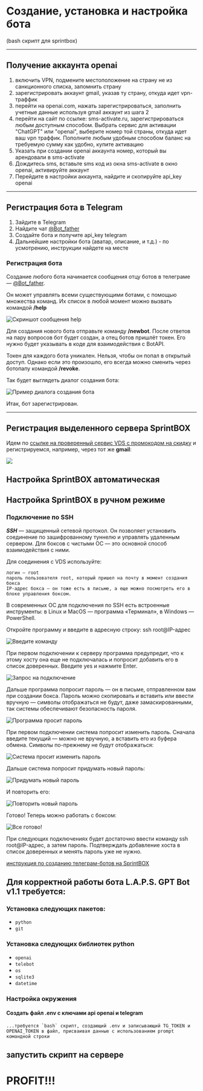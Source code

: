 # Создание, установка и настройка бота

(bash скрипт для sprintbox)

---

## Получение аккаунта openai

1. включить VPN, подмените местоположение на страну не из санкционного списка, запомнить страну
2. зарегистрировать аккаунт gmail, указав ту страну, откуда идет vpn-траффик
3. перейти на openai.com, нажать зарегистрироваться, заполнить учетные данные используя gmail аккаунт из шага 2
4. перейти на сайт по ссылке: sms-activate.ru, зарегистрироваться любым доступным способом. Выбрать сервис для активации "ChatGPT" или "openai", выберите номер той страны, откуда идет ваш vpn траффик. Пополните любым удобным способом баланс на требуемую сумму как удобно, купите активацию
5. Указать при создании openai аккаунта номер, который вы арендовали в sms-activate
6. Дождитесь sms, вставьте sms код из окна sms-activate в окно openai, активируйте аккаунт
7. Перейдите в настройки аккаунта, найдите и скопируйте api_key openai

---

## Регистрация бота в Telegram

1. Зайдите в Telegram
2. Найдите чат [@Bot_father](https://t.me/@Bot_father)
3. Создайте бота и получите api_key telegram
4. Дальнейшие настройки бота (аватар, описание, и т.д.) - по усмотрению, инструкции найдете на месте

### Регистрация бота

Создание любого бота начинается сообщения отцу ботов в телеграме — [@Bot_father](https://t.me/@Bot_father).

Он может управлять всеми существующими ботами, с помощью множества команд. Их список в любой момент можно вызвать командой **/help**

![Скриншот сообщения help](./assets/botFather-help.png)

Для создания нового бота отправьте команду **/newbot**. После ответов на пару вопросов бот будет создан, а отец ботов пришлёт токен. Его нужно будет указывать в коде для взаимодействия с BotAPI.

Токен для каждого бота уникален. Нельзя, чтобы он попал в открытый доступ. Однако если это произошло, его всегда можно сменить через ботопапу командой **/revoke**.

Так будет выглядеть диалог создания бота:

![Пример диалога создания бота](./assets/botFather-create-bot.png)

Итак, бот зарегистрирован.

---

## Регистрация выделенного сервера SprintBOX

Идем по [ссылке на проверенный сервис VDS c промокодом на скидку](https://sprintbox.ru/promo/V74QI-42N9K-3H9SO) и регистрируемся, например, через тот же **gmail**:

![](./assets/sprintbox-ui.png)

## Настройка SprintBOX автоматическая

## Настройка SprintBOX в ручном режиме

### Подключение по SSH

**_SSH_** — защищенный сетевой протокол. Он позволяет установить соединение по зашифрованному туннелю и управлять удаленным сервером. Для боксов с чистыми ОС — это основной способ взаимодействия с ними.

Для соединения с VDS используйте:

    логин — root
    пароль пользователя root, который пришел на почту в момент создания бокса
    IP-адрес бокса — он тоже есть в письме, а еще можно посмотреть его в блоке управления боксом.

В современных ОС для подключения по SSH есть встроенные инструменты: в Linux и MacOS — программа «Терминал», в Windows — PowerShell.

Откройте программу и введите в адресную строку: ssh root@IP-адрес

![Введите команду](./assets/ssh-power-shell-1.png)

При первом подключении к серверу программа предупредит, что к этому хосту она еще не подключалась и попросит добавить его в список доверенных. Введите yes и нажмите Enter.

![Запрос на подключение](./assets/ssh-power-shell-2.png)

Дальше программа попросит пароль — он в письме, отправленном вам при создании бокса. Пароль можно скопировать и вставить или ввести вручную — символы отображаться не будут, даже замаскированными, так системы обеспечивают безопасность пароля.

![Программа просит пароль](./assets/ssh-power-shell-3.png)

При первом подключении система попросит изменить пароль. Сначала введите текущий — можно не вручную, а вставить его из буфера обмена. Символы по-прежнему не будут отображаться:

![Система просит изменить пароль](./assets/ssh-power-shell-4.png)

Дальше система попросит придумать новый пароль:

![Придумать новый пароль](./assets/ssh-power-shell-5.png)

И повторить его:

![Повторить новый пароль](./assets/ssh-power-shell-6.png)

Готово! Теперь можно работать с боксом:

![Все готово!](./assets/ssh-power-shell-7.png)

При следующих подключениях будет достаточно ввести команду ssh root@IP-адрес, а затем пароль. Подтверждать добавление хоста в список доверенных и менять пароль уже не нужно.

[инструкция по созданию телеграм-ботов на SprintBOX](https://help.sprintbox.ru/perl-python-nodejs/python-telegram-bots)

## Для корректной работы бота L.A.P.S. GPT Bot v1.1 требуется:

### Установка следующих пакетов:

- `python`
- `git`

### Установка следующих библиотек python

- `openai`
- `telebot`
- `os`
- `sqlite3`
- `datetime`

### Настройка окружения

#### Создать файл .env c ключами api openai и telegram

```
...требуется `bash` скрипт, создающий .env и записывающий TG_TOKEN и OPENAI_TOKEN в файл, присваивая данные с использованием prompt командной строки
```

## запустить скрипт на сервере

# PROFIT!!!
